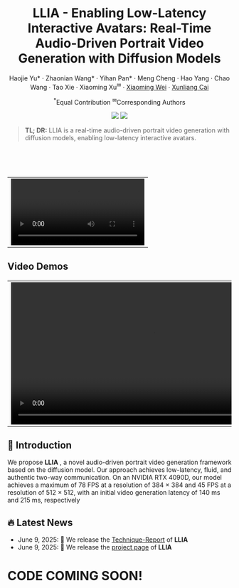 <div align="center">
<h1>LLIA - Enabling Low-Latency Interactive Avatars: Real-Time Audio-Driven Portrait Video Generation with Diffusion Models</h1>


Haojie Yu* · Zhaonian Wang* · Yihan Pan* · Meng Cheng · Hao Yang · Chao Wang · Tao Xie · Xiaoming Xu<sup>&#9993;</sup> · [Xiaoming Wei](https://scholar.google.com/citations?user=JXV5yrZxj5MC&hl=zh-CN) · [Xunliang Cai](https://openreview.net/profile?id=~Xunliang_Cai1) 

<sup>*</sup>Equal Contribution
<sup>&#9993;</sup>Corresponding Authors


<a href='https://meigen-ai.github.io/llia/'><img src='https://img.shields.io/badge/Project-Page-green'></a>
<a href='https://arxiv.org/abs/2506.05806'><img src='https://img.shields.io/badge/Technique-Report-red'></a>
</div>

> **TL; DR:**  LLIA is a real-time audio-driven portrait video generation with diffusion models, enabling low-latency interactive avatars.

<!-- <p align="center">
  <img src="assets/pipe.png">
</p> -->

<table align='center' border="0" style="width: 100%; text-align: center; margin-top: 80px;">
  <tr>
    <td>
      <video align='center' src="https://github.com/user-attachments/assets/056bc4dd-3974-47ad-abab-34b8826daf5d" controls loop></video>
    </td>
  </tr>
</table>

## Video Demos
<table border="0" style="width: 100%; text-align: left; margin-top: 20px;">
  <tr>
      <td>
          <video src="https://github.com/user-attachments/assets/35d27c13-61aa-45c6-aa80-934e987e0a7c" height="320" controls loop></video>
      </td>
      <td>
          <video src="https://github.com/user-attachments/assets/2ac86950-3eb7-478e-b86f-58865fce3581" height="320" controls loop></video>
      </td>
      <td>
          <video src="https://github.com/user-attachments/assets/0ad03367-b369-431c-930b-b43fe513b25b" height="320" controls loop></video>
      </td>
  </tr>
</table>


## 🔆 Introduction

We propose **LLIA** , a novel audio-driven portrait video generation framework based on the diffusion model. Our approach achieves low-latency, fluid, and authentic two-way communication. On an NVIDIA RTX 4090D, our model achieves a maximum of 78 FPS at a resolution of 384 × 384 and 45 FPS at a resolution of 512 × 512, with an initial video generation latency of 140 ms and 215 ms, respectively


## 🔥 Latest News

* June 9, 2025: 👋 We release the [Technique-Report](https://arxiv.org/abs/2506.05806) of **LLIA** 
* June 9, 2025: 👋 We release the [project page](https://meigen-ai.github.io/llia/) of **LLIA** 


# CODE COMING SOON!
<!-- ## 📑 Todo List

- [x] Release the technical report
- [ ] Inference
- [ ] Checkpoints -->
